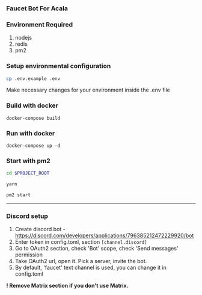 ### Faucet Bot For Acala

### Environment Required
1. nodejs
2. redis
3. pm2
### Setup environmental configuration
```bash
cp .env.example .env
```

Make necessary changes for your environment inside the .env file

### Build with docker
```
docker-compose build
```

### Run with docker
```
docker-compose up -d
```

### Start with pm2
```bash
cd $PROJECT_ROOT

yarn

pm2 start
```

--------------------
### Discord setup

1. Create discord bot - https://discord.com/developers/applications/796385212472229920/bot
2. Enter token in config.toml, section `[channel.discord]`
3. Go to OAuth2 section, check 'Bot' scope, check 'Send messages' permission
4. Take OAuth2 url, open it. Pick a server, invite the bot.
5. By default, 'faucet' text channel is used, you can change it in config.toml

**! Remove Matrix section if you don't use Matrix.**
